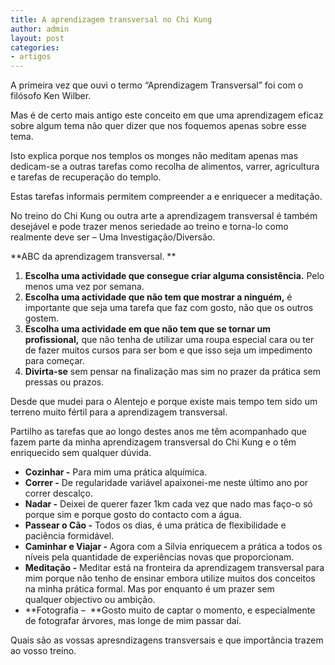 ```yaml
---
title: A aprendizagem transversal no Chi Kung
author: admin
layout: post
categories:
- artigos
---
```

A primeira vez que ouvi o termo &#8220;Aprendizagem Transversal&#8221; foi com o filósofo Ken Wilber.

Mas é de certo mais antigo este conceito em que uma aprendizagem eficaz sobre algum tema não quer dizer que nos foquemos apenas sobre esse tema.

Isto explica porque nos templos os monges não meditam apenas mas dedicam-se a outras tarefas como recolha de alimentos, varrer, agricultura e tarefas de recuperação do templo.

Estas tarefas informais permitem compreender a e enriquecer a meditação.

No treino do Chi Kung ou outra arte a aprendizagem transversal é também desejável e pode trazer menos seriedade ao treino e torna-lo como realmente deve ser &#8211; Uma Investigação/Diversão.

**ABC da aprendizagem transversal. **

1.  **Escolha uma actividade que consegue criar alguma consistência.** Pelo menos uma vez por semana.
2.  **Escolha uma actividade que não tem que mostrar a ninguém,** é importante que seja uma tarefa que faz com gosto, não que os outros gostem.
3.  **Escolha uma actividade em que não tem que se tornar um profissional,** que não tenha de utilizar uma roupa especial cara ou ter de fazer muitos cursos para ser bom e que isso seja um impedimento para começar.
4.  **Divirta-se** sem pensar na finalização mas sim no prazer da prática sem pressas ou prazos.

Desde que mudei para o Alentejo e porque existe mais tempo tem sido um terreno muito fértil para a aprendizagem transversal.

Partilho as tarefas que ao longo destes anos me têm acompanhado que fazem parte da minha aprendizagem transversal do Chi Kung e o têm enriquecido sem qualquer dúvida.

*   **Cozinhar -** Para mim uma prática alquímica.
*   **Correr -** De regularidade variável apaixonei-me neste último ano por correr descalço.
*   **Nadar -** Deixei de querer fazer 1km cada vez que nado mas faço-o só porque sim e porque gosto do contacto com a água.
*   **Passear o Cão -** Todos os dias, é uma prática de flexibilidade e paciência formidável.
*   **Caminhar e Viajar -** Agora com a Silvia enriquecem a prática a todos os níveis pela quantidade de experiências novas que proporcionam.
*   **Meditação -** Meditar está na fronteira da aprendizagem transversal para mim porque não tenho de ensinar embora utilize muitos dos conceitos na minha prática formal. Mas por enquanto é um prazer sem qualquer objectivo ou ambição.
*   **Fotografia &#8211;  **Gosto muito de captar o momento, e especialmente de fotografar árvores, mas longe de mim passar daí.

Quais são as vossas apresndizagens transversais e que importãncia trazem ao vosso treino. 

